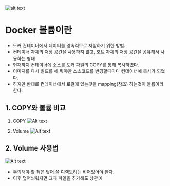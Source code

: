 ![alt text](<img/도커 기본이미지.png>)
# Docker 볼륨이란
- 도커 컨테이너에서 데이터를 영속적으로 저장하기 위한 방법.
- 컨테이너 자체의 저장 공간을 사용하지 않고, 호트 자체의 저장 공간을 공유해서 사용하는 형태
- 현재까지 컨테이너에 소스를 도커 파일의 COPY를 통해 복사하였다.
- 이미지를 다시 빌드를 해 줘야만 소스코드를 변경할때마다 컨테이너에 복사가 되었다.
- 하지만 반대로 컨테이너에서 로컬에 있는것을 mapping(참조) 하는것이 볼륨이라 한다.

## 1. COPY와 볼륨 비교
1. COPY
![Alt text](<img/도커 볼륨-1.png>)

2. Volume
![Alt text](<img/도커 볼륨-2.png>)

## 2. Volume 사용법
![Alt text](<img/도커 볼륨-3.png>)
- 주의해야 할 점은 덮어 쓸 디렉토리는 비어있어야 한다.
- 이후 덮어씌워지면 그때 파일을 추가해도 상관 X